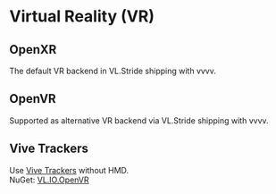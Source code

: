 # Virtual Reality (VR)

## OpenXR 
The default VR backend in VL.Stride shipping with vvvv.  

## OpenVR
Supported as alternative VR backend via VL.Stride shipping with vvvv.

## Vive Trackers
Use [Vive Trackers](https://www.vive.com/au/support/tracker3/category_howto/tracker.html) without HMD.  
NuGet: [VL.IO.OpenVR](https://www.nuget.org/packages/VL.IO.OpenVR)